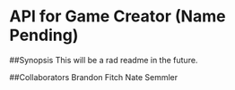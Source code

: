 # API for Game Creator (Name Pending)
##Synopsis
This will be a rad readme in the future.

##Collaborators
Brandon Fitch
Nate Semmler
